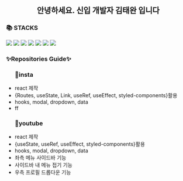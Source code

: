 <div align=center><h2>안녕하세요. 신입 개발자 김태완 입니다</h2></div>

<div><h3>📚 STACKS</h3></div>
<div> 
<img src="https://img.shields.io/badge/html5-E34F26?style=for-the-badge&logo=html5&logoColor=white">
<img src="https://img.shields.io/badge/css-1572B6?style=for-the-badge&logo=css3&logoColor=white"> 
<img src="https://img.shields.io/badge/javascript-F7DF1E?style=for-the-badge&logo=javascript&logoColor=black">
<img src="https://img.shields.io/badge/jquery-0769AD?style=for-the-badge&logo=jquery&logoColor=white">
<img src="https://img.shields.io/badge/react-61DAFB?style=for-the-badge&logo=react&logoColor=black">
<img src="https://img.shields.io/badge/bootstrap-7952B3?style=for-the-badge&logo=bootstrap&logoColor=white">
<img src="https://img.shields.io/badge/github-181717?style=for-the-badge&logo=github&logoColor=white">
</div>
<div><h3>✨Repositories Guide✨</h3></div>
<ul><h3>🔖insta</h3>
<li>react 제작</li>
<li>{Routes, useState, Link, useRef, useEffect, styled-components}활용</li>
<li>hooks, modal, dropdown, data</li>
<li>ff</li>
</ul>
<ul><h3>🎉youtube</h3>
<li>react 제작</li>
<li>{useState, useRef, useEffect, styled-components}활용</li>
<li>hooks, modal, dropdown, data</li>
<li>좌측 메뉴 사이드바 기능</li>
<li>사이드바 내 메뉴 접기 기능</li> 
<li>우측 프로필 드롭다운 기능</li>
</ul>


<!--
**twn2021/twn2021** is a ✨ _special_ ✨ repository because its `README.md` (this file) appears on your GitHub profile.

Here are some ideas to get you started:

- 🔭 I’m currently working on ...
- 🌱 I’m currently learning ...
- 👯 I’m looking to collaborate on ...
- 🤔 I’m looking for help with ...
- 💬 Ask me about ...
- 📫 How to reach me: ...
- 😄 Pronouns: ...
- ⚡ Fun fact: ...
-->
